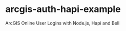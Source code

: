 arcgis-auth-hapi-example
========================

ArcGIS Online User Logins with Node.js, Hapi and Bell
